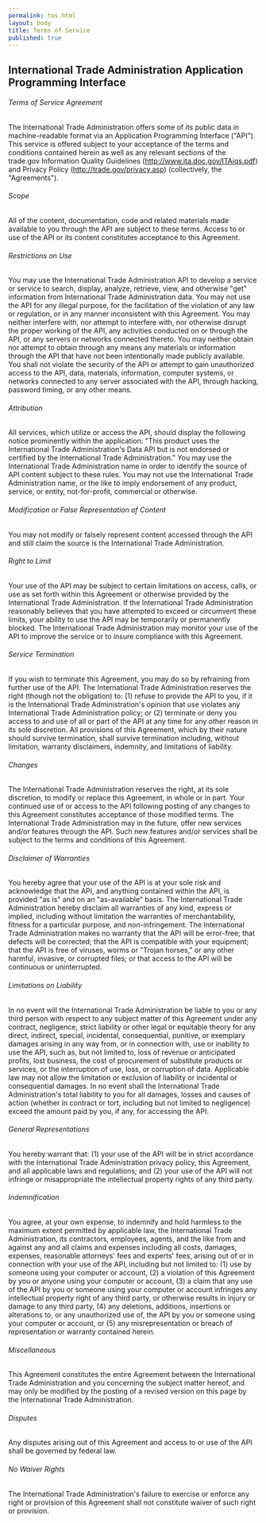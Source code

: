```yaml
---
permalink: tos.html
layout: body
title: Terms of Service
published: true
---
```


## International Trade Administration Application Programming Interface 

###### Terms of Service Agreement

The International Trade Administration offers some of its public data in machine-readable format via an Application Programming Interface ("API"). This service is offered subject to your acceptance of the terms and conditions contained herein as well as any relevant sections of the trade.gov Information Quality Guidelines (http://www.ita.doc.gov/ITAiqs.pdf) and Privacy Policy (http://trade.gov/privacy.asp) (collectively, the "Agreements").

###### Scope

All of the content, documentation, code and related materials made available to you through the API are subject to these terms. Access to or use of the API or its content constitutes acceptance to this Agreement.

###### Restrictions on Use

You may use the International Trade Administration API to develop a service or service to search, display, analyze, retrieve, view, and otherwise "get" information from International Trade Administration data. You may not use the API for any illegal purpose, for the facilitation of the violation of any law or regulation, or in any manner inconsistent with this Agreement. You may neither interfere with, nor attempt to interfere with, nor otherwise disrupt the proper working of the API, any activities conducted on or through the API, or any servers or networks connected thereto. You may neither obtain nor attempt to obtain through any means any materials or information through the API that have not been intentionally made publicly available. You shall not violate the security of the API or attempt to gain unauthorized access to the API, data, materials, information, computer systems, or networks connected to any server associated with the API, through hacking, password timing, or any other means.

###### Attribution

All services, which utilize or access the API, should display the following notice prominently within the application: "This product uses the International Trade Administration's Data API but is not endorsed or certified by the International Trade Administration." You may use the International Trade Administration name in order to identify the source of API content subject to these rules. You may not use the International Trade Administration name, or the like to imply endorsement of any product, service, or entity, not-for-profit, commercial or otherwise.

###### Modification or False Representation of Content
You may not modify or falsely represent content accessed through the API and still claim the source is the International Trade Administration.

###### Right to Limit
Your use of the API may be subject to certain limitations on access, calls, or use as set forth within this Agreement or otherwise provided by the International Trade Administration. If the International Trade Administration reasonably believes that you have attempted to exceed or circumvent these limits, your ability to use the API may be temporarily or permanently blocked. The International Trade Administration may monitor your use of the API to improve the service or to insure compliance with this Agreement.

###### Service Termination

If you wish to terminate this Agreement, you may do so by refraining from further use of the API. The International Trade Administration reserves the right (though not the obligation) to: (1) refuse to provide the API to you, if it is the International Trade Administration's opinion that use violates any International Trade Administration policy; or (2) terminate or deny you access to and use of all or part of the API at any time for any other reason in its sole discretion. All provisions of this Agreement, which by their nature should survive termination, shall survive termination including, without limitation, warranty disclaimers, indemnity, and limitations of liability.

###### Changes

The International Trade Administration reserves the right, at its sole discretion, to modify or replace this Agreement, in whole or in part. Your continued use of or access to the API following posting of any changes to this Agreement constitutes acceptance of those modified terms. The International Trade Administration may in the future, offer new services and/or features through the API. Such new features and/or services shall be subject to the terms and conditions of this Agreement.

###### Disclaimer of Warranties

You hereby agree that your use of the API is at your sole risk and acknowledge that the API, and anything contained within the API, is provided "as is" and on an "as-available" basis. The International Trade Administration hereby disclaim all warranties of any kind, express or implied, including without limitation the warranties of merchantability, fitness for a particular purpose, and non-infringement. The International Trade Administration makes no warranty that the API will be error-free; that defects will be corrected; that the API is compatible with your equipment; that the API is free of viruses, worms or "Trojan horses," or any other harmful, invasive, or corrupted files; or that access to the API will be continuous or uninterrupted.  

###### Limitations on Liability

In no event will the International Trade Administration be liable to you or any third person with respect to any subject matter of this Agreement under any contract, negligence, strict liability or other legal or equitable theory for any direct, indirect, special, incidental, consequential, punitive, or exemplary damages arising in any way from, or in connection with, use or inability to use the API, such as, but not limited to, loss of revenue or anticipated profits, lost business, the cost of procurement of substitute products or services, or the interruption of use, loss, or corruption of data. Applicable law may not allow the limitation or exclusion of liability or incidental or consequential damages. In no event shall the International Trade Administration's total liability to you for all damages, losses and causes of action (whether in contract or tort, including but not limited to negligence) exceed the amount paid by you, if any, for accessing the API.

###### General Representations

You hereby warrant that: (1) your use of the API will be in strict accordance with the International Trade Administration privacy policy, this Agreement, and all applicable laws and regulations; and (2) your use of the API will not infringe or misappropriate the intellectual property rights of any third party.

###### Indemnification

You agree, at your own expense, to indemnify and hold harmless to the maximum extent permitted by applicable law, the International Trade Administration, its contractors, employees, agents, and the like from and against any and all claims and expenses including all costs, damages, expenses, reasonable attorneys' fees and experts' fees, arising out of or in connection with your use of the API, including but not limited to: (1) use by someone using your computer or account, (2) a violation of this Agreement by you or anyone using your computer or account, (3) a claim that any use of the API by you or someone using your computer or account infringes any intellectual property right of any third party, or otherwise results in injury or damage to any third party, (4) any deletions, additions, insertions or alterations to, or any unauthorized use of, the API by you or someone using your computer or account, or (5) any misrepresentation or breach of representation or warranty contained herein.

###### Miscellaneous

This Agreement constitutes the entire Agreement between the International Trade Administration and you concerning the subject matter hereof, and may only be modified by the posting of a revised version on this page by the International Trade Administration.

###### Disputes

Any disputes arising out of this Agreement and access to or use of the API shall be governed by federal law.

###### No Waiver Rights

The International Trade Administration's failure to exercise or enforce any right or provision of this Agreement shall not constitute waiver of such right or provision.
